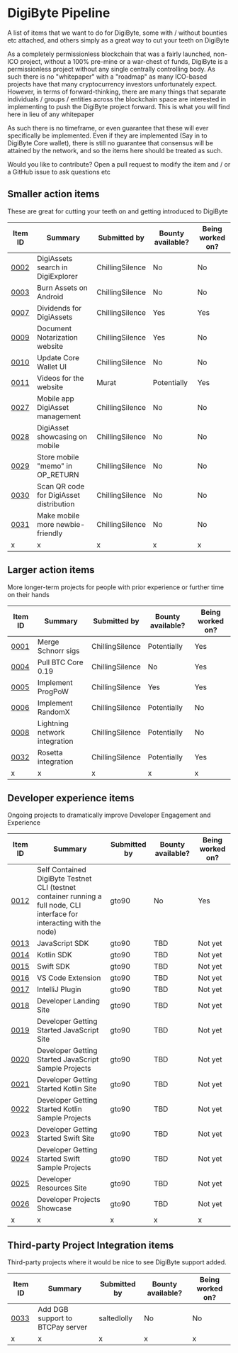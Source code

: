 # DigiByte Pipeline

A list of items that we want to do for DigiByte, some with / without bounties etc attached, and others simply as a great way to cut your teeth on DigiByte

As a completely permissionless blockchain that was a fairly launched, non-ICO project, without a 100% pre-mine or a war-chest of funds, DigiByte is a permissionless project without any single centrally controlling body. As such there is no "whitepaper" with a "roadmap" as many ICO-based projects have that many cryptocurrency investors unfortunately expect. However, in terms of forward-thinking, there are many things that separate individuals / groups / entities across the blockchain space are interested in implementing to push the DigiByte project forward. This is what you will find here in lieu of any whitepaper

As such there is no timeframe, or even guarantee that these will ever specifically be implemented. Even if they are implemented (Say in to DigiByte Core wallet), there is still no guarantee that consensus will be attained by the network, and so the items here should be treated as such.

Would you like to contribute? Open a pull request to modify the item and / or a GitHub issue to ask questions etc

## Smaller action items

These are great for cutting your teeth on and getting introduced to DigiByte

| Item ID | Summary | Submitted by | Bounty available? | Being worked on? |
| --- | --- | --- | --- | --- |
| [0002](items/0002.md) | DigiAssets search in DigiExplorer | ChillingSilence | No | No |
| [0003](items/0003.md) | Burn Assets on Android | ChillingSilence | No | No |
| [0007](items/0007.md) | Dividends for DigiAssets | ChillingSilence | Yes | Yes |
| [0009](items/0009.md) | Document Notarization website | ChillingSilence | Yes | No |
| [0010](items/0010.md) | Update Core Wallet UI | ChillingSilence | No | No |
| [0011](items/0011.md) | Videos for the website | Murat | Potentially | Yes |
| [0027](items/0027.md) | Mobile app DigiAsset management | ChillingSilence | No | No |
| [0028](items/0028.md) | DigiAsset showcasing on mobile | ChillingSilence | No | No |
| [0029](items/0029.md) | Store mobile "memo" in OP_RETURN | ChillingSilence | No | No |
| [0030](items/0030.md) | Scan QR code for DigiAsset distribution | ChillingSilence | No | No |
| [0031](items/0031.md) | Make mobile more newbie-friendly | ChillingSilence | No | No |
| x | x | x | x | x |

## Larger action items

More longer-term projects for people with prior experience or further time on their hands

| Item ID | Summary | Submitted by | Bounty available? | Being worked on? |
| --- | --- | --- | --- | --- |
| [0001](items/0001.md) | Merge Schnorr sigs | ChillingSilence | Potentially | Yes |
| [0004](items/0004.md) | Pull BTC Core 0.19 | ChillingSilence | No | Yes |
| [0005](items/0005.md) | Implement ProgPoW | ChillingSilence | Yes | Yes |
| [0006](items/0006.md) | Implement RandomX | ChillingSilence | Potentially | No |
| [0008](items/0008.md) | Lightning network integration | ChillingSilence | Potentially | No |
| [0032](items/0032.md) | Rosetta integration | ChillingSilence | Potentially | Yes |
| x | x | x | x | x |

## Developer experience items

Ongoing projects to dramatically improve Developer Engagement and Experience

| Item ID | Summary | Submitted by | Bounty available? | Being worked on? |
| --- | --- | --- | --- | --- |
| [0012](items/0012.md) | Self Contained DigiByte Testnet CLI (testnet container running a full node, CLI interface for interacting with the node) | gto90 | No | Yes |
| [0013](items/0013.md) | JavaScript SDK | gto90 | TBD | Not yet |
| [0014](items/0014.md) | Kotlin SDK | gto90 | TBD | Not yet |
| [0015](items/0015.md) | Swift SDK | gto90 | TBD | Not yet |
| [0016](items/0016.md) | VS Code Extension | gto90 | TBD | Not yet |
| [0017](items/0017.md) | IntelliJ Plugin | gto90 | TBD | Not yet |
| [0018](items/0018.md) | Developer Landing Site | gto90 | TBD | Not yet |
| [0019](items/0019.md) | Developer Getting Started JavaScript Site | gto90 | TBD | Not yet |
| [0020](items/0020.md) | Developer Getting Started JavaScript Sample Projects | gto90 | TBD | Not yet |
| [0021](items/0021.md) | Developer Getting Started Kotlin Site | gto90 | TBD | Not yet |
| [0022](items/0022.md) | Developer Getting Started Kotlin Sample Projects | gto90 | TBD | Not yet |
| [0023](items/0023.md) | Developer Getting Started Swift Site | gto90 | TBD | Not yet |
| [0024](items/0024.md) | Developer Getting Started Swift Sample Projects | gto90 | TBD | Not yet |
| [0025](items/0025.md) | Developer Resources Site | gto90 | TBD | Not yet |
| [0026](items/0026.md) | Developer Projects Showcase | gto90 | TBD | Not yet |
| x | x | x | x | x |


## Third-party Project Integration items

Third-party projects where it would be nice to see DigiByte support added.

| Item ID | Summary | Submitted by | Bounty available? | Being worked on? |
| --- | --- | --- | --- | --- |
| [0033](items/0033.md) | Add DGB support to BTCPay server | saltedlolly | No | No |
| x | x | x | x | x |

